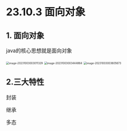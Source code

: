 # 23.10.3 面向对象

## 1. 面向对象

java的核心思想就是面向对象

<img src="../../AppData/Roaming/Typora/typora-user-images/image-20231003003011329.png" alt="image-20231003003011329" style="zoom: 50%;" />

<img src="../../AppData/Roaming/Typora/typora-user-images/image-20231003003444864.png" alt="image-20231003003444864" style="zoom:50%;" />

<img src="../../AppData/Roaming/Typora/typora-user-images/image-20231003003605673.png" alt="image-20231003003605673" style="zoom:50%;" />

## 2.三大特性

封装

继承

多态

